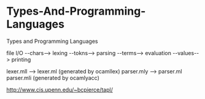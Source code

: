 # Types-And-Programming-Languages
Types and Programming Languages

file I/O --chars--> lexing --tokns--> parsing --terms--> evaluation --values--> printing

lexer.mll --> lexer.ml (generated by ocamllex)
parser.mly --> parser.ml parser.mli (generated by ocamlyacc)

http://www.cis.upenn.edu/~bcpierce/tapl/
